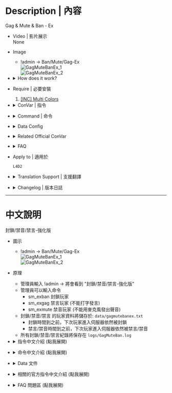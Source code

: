 
# Description | 內容
Gag & Mute & Ban - Ex

* Video | 影片展示
<br/>None

* Image
	* !admin -> Ban/Mute/Gag-Ex
    <br/>![GagMuteBanEx_1](image/GagMuteBanEx_1.jpg)
    <br/>![GagMuteBanEx_2](image/GagMuteBanEx_2.jpg)

* <details><summary>How does it work?</summary>

    * Type !admin to call adm menu and you will see "Ban/Mute/Gag-Ex" option
    * Admin can type
        * sm_exban to ban player
        * sm_exgag to gag player (Unable to type any words in chatbox)
        * sm_exmute to mute player (Unable to use microphone)
    * The database of players with gag & mute & ban: ```data/gagmutebanex.txt```
        * Before ban timeout, player still got banned even if he rejoins server
        * Before gag/mute timeout, player still got gag or mute even if he rejoins server
    * Records all actions about gag & mute & ban: ```logs/GagMuteBan.log```
</details>

* Require | 必要安裝
    1. [[INC] Multi Colors](https://github.com/fbef0102/L4D1_2-Plugins/releases/tag/Multi-Colors)

* <details><summary>ConVar | 指令</summary>

	* cfg/sourcemod/GagMuteBanEx.cfg
		```php
        // 0=Ban Menu off, 1=Ban Menu on.
        GagMuteBanEx_ban_allow "1"

        // 0=Mute Menu off, 1=Mute Menu on.
        GagMuteBanEx_mute_allow "1"

        // 0=Gag Menu off, 1=Gag Menu on.
        GagMuteBanEx_gag_allow "1"

        // If 0, Be Quient, No one can chat.
        sv_chatenable "1"

        // Players with these flags can chat when '_chatenable' is 0 (Empty = Everyone, -1: Nobody)
        GagMuteBanEx_chat_immue_flag "z"
		```
</details>

* <details><summary>Command | 命令</summary>
    
    * **Open exBan Steamid Menu or exBan Player (Adm Required: ADMFLAG_BAN)**
		```php
        sm_exban
        sm_exban <#userid|name> <minutes|0>
		```

    * **Open exGag Menu or exGag Player (Adm Required: ADMFLAG_CHAT)**
		```php
        sm_exgag
        sm_exgag <#userid|name> <minutes|0>
		```

    * **Open exMute Menu or exMute Player (Adm Required: ADMFLAG_CHAT)**
		```php
        sm_exmute
        sm_exmute <#userid|name> <minutes|0>
		```

    * **exBan Player by SteamID 64 (Adm Required: ADMFLAG_BAN)**
		```php
        sm_exbanid <minutes|0> <STEAM_ID64>
        sm_exbansteam <minutes|0> <STEAM_ID64>
        sm_exbansteamid <minutes|0> <STEAM_ID64>
		```
</details>

* <details><summary>Data Config</summary>
	
    * The database of players with gag & mute & ban
    * 🟥 DO NOT Modify this file unless you know what you are doing
    * [Search Steam64 ID](https://steamid.xyz/), [Unix Timestamp](https://www.unixtimestamp.com/)
	* ```data/gagmutebanex.txt```
		```php
        "gagmuteban"
        {
            "xxxxxxxxxxxx" // <--- Player's Steam64 ID
            {
                "Name"		"死亡筆記本-真話心臟病" // <--- Player's Name
                "gag"		"1704357320" // <--- gag unix time
                "mute"		"1730709422" // <--- mute unix time
                "ban"		"1710666666" // <--- ban unix time
            }
        }
		```
</details>

* <details><summary>Related Official ConVar</summary>

	* Admin can change in game
		```php
		// 0 = All Players are unable to use mic in server
        // 1 = All Players are able to use mic in server
		sm_cvar sv_voiceenable 1
		```
</details>

* <details><summary>FAQ</summary>
    
    * What is the differece between sourcemod original sm_ban, sm_gag, sm_mute ?
        * The original sm_ban only works when ban time is permanent, player will be automatically unbanned when server restart
        * The original sm_gag, sm_mute does not work if player rejoins server again or map change
    
    * How do I unban, ungag, unmute player ?
        1. Modify file ```data/gagmutebanex.txt```
        2. Search Player's Steam64 ID, delete

    * Can this plugin be compatible with [SourceBan++](https://github.com/sbpp/sourcebans-pp) ?
        * Yes
</details>

* Apply to | 適用於
    ```
    L4D2
    ```

* <details><summary>Translation Support | 支援翻譯</summary>

	```
	English
	繁體中文
	简体中文
	```
</details>

* <details><summary>Changelog | 版本日誌</summary>

    * v1.0h (2023-11-05)
        * Add translation file
        * Remake code

    * v1.7
        * Improve code

    * v1.6
        * Remake Code
        * Add notification

    * v1.3
        * [Original Post by mak](https://forums.alliedmods.net/showthread.php?t=272356)
</details>

- - - -
# 中文說明
封鎖/禁音/禁言-強化版

* 圖示
	* !admin -> Ban/Mute/Gag-Ex
    <br/>![GagMuteBanEx_1](image/zho/GagMuteBanEx_1.jpg)
    <br/>![GagMuteBanEx_2](image/zho/GagMuteBanEx_2.jpg)

* 原理
    * 管理員輸入 !admin -> 將會看到 "封鎖/禁音/禁言-強化版"
    * 管理員可以輸入命令
        * sm_exban 封鎖玩家
        * sm_exgag 禁言玩家 (不能打字發言)
        * sm_exmute 禁音玩家 (不能用麥克風發出聲音)
    * 封鎖/禁音/禁言 的玩家資料將儲存於: ```data/gagmutebanex.txt```
        * 封鎖時間到之前，下次玩家進入伺服器依然被封鎖
        * 禁言/禁音時間到之前，下次玩家進入伺服器依然被禁言/禁音
    * 所有封鎖/禁音/禁言紀錄將保存在 ```logs/GagMuteBan.log```

* <details><summary>指令中文介紹 (點我展開)</summary>

	* cfg/sourcemod/GagMuteBanEx.cfg
		```php
        // 0=關閉強化封鎖, 1=開啟強化封鎖
        GagMuteBanEx_ban_allow "1"

        // 0=關閉強化禁音, 1=開啟強化禁音
        GagMuteBanEx_mute_allow "1"

        // 0=關閉強化禁言, 1=開啟強化禁言
        GagMuteBanEx_gag_allow "1"

        // 0 = 所有人無法輸入文字聊天
        // 1 = 所有人可以輸入文字聊天
        sv_chatenable "1"

        // 擁有這些權限的玩家，才可以在 _chatenable 為0時輸入文字聊天 (留白 = 任何人都能, -1: 無人)
        GagMuteBanEx_chat_immue_flag "z"
		```
</details>

* <details><summary>命令中文介紹 (點我展開)</summary>
    
    * **打開強化封鎖菜單或直接封鎖玩家 (權限: ADMFLAG_BAN)**
		```php
        sm_exban
        sm_exban <#userid|name> <minutes|0>
		```

    * **打開強化禁言菜單或直接禁言玩家 (權限: ADMFLAG_CHAT)**
		```php
        sm_exgag
        sm_exgag <#userid|name> <minutes|0>
		```

    * **打開強化禁音菜單或直接禁音玩家 (權限: ADMFLAG_CHAT)**
		```php
        sm_exmute
        sm_exmute <#userid|name> <minutes|0>
		```

    * **輸入 STEAM_ID64 強化封鎖 (權限: ADMFLAG_BAN)**
		```php
        sm_exbanid <minutes|0> <STEAM_ID64>
        sm_exbansteam <minutes|0> <STEAM_ID64>
        sm_exbansteamid <minutes|0> <STEAM_ID64>
		```
</details>

* <details><summary>Data 文件</summary>
	
    * 封鎖/禁音/禁言 的玩家資料
    * 🟥 不要修改此文件除非你知道這是在幹嗎
    * [找出玩家的Steam64 ID](https://steamid.xyz/), [Unix Timestamp轉換為時間](https://www.unixtimestamp.com/)
	* ```data/gagmutebanex.txt```
		```php
        "gagmuteban"
        {
            "xxxxxxxxxxxx" // <--- 玩家的 Steam64 ID
            {
                "Name"		"死亡筆記本-真話心臟病" // <--- 玩家的 名子
                "gag"		"1704357320" // <--- 解除禁言的時間，數字為Unix Timestamp
                "mute"		"1730709422" // <--- 解除禁音的時間，數字為Unix Timestamp
                "ban"		"1710666666" // <--- 解除封鎖的時間，數字為Unix Timestamp
            }
        }
		```
</details>

* <details><summary>相關的官方指令中文介紹 (點我展開)</summary>

	* 管理員可以遊戲中途更換
		```php
		// 0 = 所有玩家不能使用麥克風說話
        // 1 = 所有玩家可以使用麥克風說話
		sm_cvar sv_voiceenable 1
		```
</details>

* <details><summary>FAQ 問題區 (點我展開)</summary>
    
    * 與Sourcemod自帶的 sm_ban, sm_gag, sm_mute 有何差別 ?
        * (sm_ban) 只要不是永久封鎖, 任何封鎖的名單在下次重啟伺服器之後都會失效
        * (sm_gag/sm_mute) 禁音/禁言名單, 在切換關卡之後會失效
        * 被禁音/禁言的人, 只要離開再重新加入伺服器, 禁音/禁言會失效
    
    * 我要如何解除封鎖、解除禁音、解除禁言玩家 ?
        1. 修改檔案 ```data/gagmutebanex.txt```
        2. 尋找玩家的Steam ID64，然後刪除

    * 我可以與[SourceBan++](https://github.com/sbpp/sourcebans-pp)並用嗎?
        * 可以
</details>
